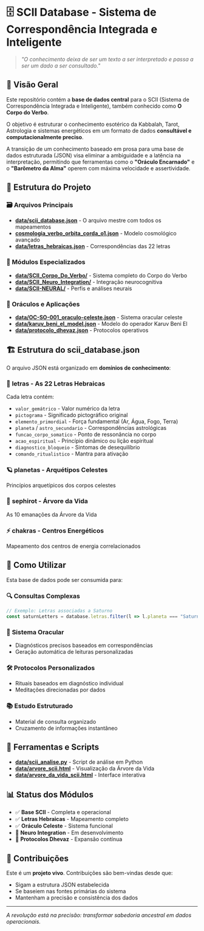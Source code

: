 # 🗄️ SCII Database - Sistema de Correspondência Integrada e Inteligente

> *"O conhecimento deixa de ser um texto a ser interpretado e passa a ser um dado a ser consultado."*

## 🎯 Visão Geral

Este repositório contém a **base de dados central** para o SCII (Sistema de Correspondência Integrada e Inteligente), também conhecido como **O Corpo do Verbo**. 

O objetivo é estruturar o conhecimento esotérico da Kabbalah, Tarot, Astrologia e sistemas energéticos em um formato de dados **consultável e computacionalmente preciso**.

A transição de um conhecimento baseado em prosa para uma base de dados estruturada (JSON) visa eliminar a ambiguidade e a latência na interpretação, permitindo que ferramentas como o **"Oráculo Encarnado"** e o **"Barômetro da Alma"** operem com máxima velocidade e assertividade.

## 📁 Estrutura do Projeto

### 🗃️ Arquivos Principais
- **[data/scii_database.json](data/scii_database.json)** - O arquivo mestre com todos os mapeamentos
- **[cosmologia_verbo_orbita_corda_o1.json](cosmologia_verbo_orbita_corda_o1.json)** - Modelo cosmológico avançado
- **[data/letras_hebraicas.json](data/letras_hebraicas.json)** - Correspondências das 22 letras

### 🧠 Módulos Especializados
- **[data/SCII_Corpo_Do_Verbo/](data/SCII_Corpo_Do_Verbo/)** - Sistema completo do Corpo do Verbo
- **[data/SCII_Neuro_Integration/](data/SCII_Neuro_Integration/)** - Integração neurocognitiva
- **[data/SCII-NEURAL/](data/SCII-NEURAL/)** - Perfis e análises neurais

### 🔮 Oráculos e Aplicações
- **[data/OC-SO-001_oraculo-celeste.json](data/OC-SO-001_oraculo-celeste.json)** - Sistema oracular celeste
- **[data/karuv_beni_el_model.json](data/karuv_beni_el_model.json)** - Modelo do operador Karuv Beni El
- **[data/protocolo_dhevaz.json](data/protocolo_dhevaz.json)** - Protocolos operativos

## 🏗️ Estrutura do scii_database.json

O arquivo JSON está organizado em **domínios de conhecimento**:

### 📝 **letras** - As 22 Letras Hebraicas
Cada letra contém:
- `valor_gemátrico` - Valor numérico da letra
- `pictograma` - Significado pictográfico original  
- `elemento_primordial` - Força fundamental (Ar, Água, Fogo, Terra)
- `planeta` / `astro_secundario` - Correspondências astrológicas
- `funcao_corpo_somatico` - Ponto de ressonância no corpo
- `acao_espiritual` - Princípio dinâmico ou lição espiritual
- `diagnostico_bloqueio` - Sintomas de desequilíbrio
- `comando_ritualistico` - Mantra para ativação

### 🪐 **planetas** - Arquétipos Celestes
Princípios arquetípicos dos corpos celestes

### 🌳 **sephirot** - Árvore da Vida
As 10 emanações da Árvore da Vida

### ⚡ **chakras** - Centros Energéticos
Mapeamento dos centros de energia correlacionados

## 🚀 Como Utilizar

Esta base de dados pode ser consumida para:

### 🔍 **Consultas Complexas**
```javascript
// Exemplo: Letras associadas a Saturno
const saturnLetters = database.letras.filter(l => l.planeta === "Saturno");
```

### 🎯 **Sistema Oracular**
- Diagnósticos precisos baseados em correspondências
- Geração automática de leituras personalizadas

### 🛠️ **Protocolos Personalizados**
- Rituais baseados em diagnóstico individual
- Meditações direcionadas por dados

### 📚 **Estudo Estruturado**
- Material de consulta organizado
- Cruzamento de informações instantâneo

## 🔧 Ferramentas e Scripts

- **[data/scii_analise.py](data/scii_analise.py)** - Script de análise em Python
- **[data/arvore_scii.html](data/arvore_scii.html)** - Visualização da Árvore da Vida
- **[data/arvore_da_vida_scii.html](data/arvore_da_vida_scii.html)** - Interface interativa

## 📊 Status dos Módulos

- ✅ **Base SCII** - Completa e operacional
- ✅ **Letras Hebraicas** - Mapeamento completo
- ✅ **Oráculo Celeste** - Sistema funcional
- 🔄 **Neuro Integration** - Em desenvolvimento
- 🔄 **Protocolos Dhevaz** - Expansão contínua

## 🤝 Contribuições

Este é um **projeto vivo**. Contribuições são bem-vindas desde que:
- Sigam a estrutura JSON estabelecida
- Se baseiem nas fontes primárias do sistema
- Mantenham a precisão e consistência dos dados

---

*A revolução está na precisão: transformar sabedoria ancestral em dados operacionais.*

